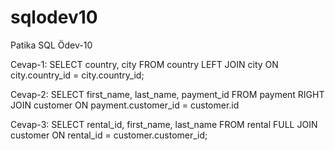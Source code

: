 # sqlodev10
Patika SQL Ödev-10

Cevap-1:
SELECT country, city FROM country
LEFT JOIN city ON city.country_id = city.country_id;

Cevap-2:
SELECT first_name, last_name, payment_id FROM payment
RIGHT JOIN customer ON payment.customer_id = customer.id

Cevap-3:
SELECT rental_id, first_name, last_name FROM rental
FULL JOIN customer ON rental_id = customer.customer_id;
